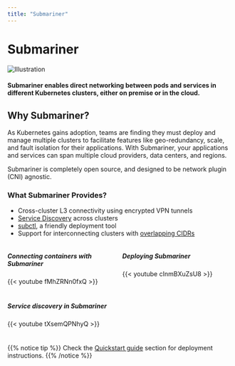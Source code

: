 ```yaml
---
title: "Submariner"
---
```


# Submariner

![Illustration](/images/frontpage-illustration-animated.svg)

#### Submariner enables direct networking between pods and services in different Kubernetes clusters, either on premise or in the cloud. 

## Why Submariner?

As Kubernetes gains adoption, teams are finding they must deploy and manage multiple clusters to facilitate features like geo-redundancy, scale, and fault isolation for their applications. With Submariner, your applications and services can span multiple cloud providers, data centers, and regions.

Submariner is completely open source, and designed to be network plugin (CNI) agnostic.

### What Submariner Provides?

* Cross-cluster L3 connectivity using encrypted VPN tunnels
* [Service Discovery](./architecture/service-discovery/) across clusters
* [subctl](./deployment/), a friendly deployment tool 
* Support for interconnecting clusters with [overlapping CIDRs](./architecture/globalnet/)

<style>
.mygrid {  
    display: grid;
    grid-gap: 12px;  
    grid-template-columns: repeat(auto-fit, minmax(180px, 1fr));
    grid-template-rows: repeat(2, 100px);  
}

</style>

<div class="mygrid">  
  <div>
    <h5> Connecting containers with Submariner</h5>
    <div> {{< youtube fMhZRNn0fxQ >}}</div>
  </div>
  <div>
    <h5> Deploying Submariner
</h5>
    <div> {{< youtube cInmBXuZsU8 >}}</div>
  </div>
  <div>
    <h5> Service discovery in Submariner</h5>
    <div> {{< youtube tXsemQPNhyQ >}}</div>
  </div>
</div>


{{% notice tip %}}
Check the [Quickstart guide](./quickstart/) section for deployment instructions.
{{% /notice %}}
